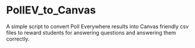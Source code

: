 # PollEV_to_Canvas
A simple script to convert Poll Everywhere results into Canvas friendly csv files to reward students for answering questions and answering them correctly.
